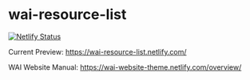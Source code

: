 # wai-resource-list

[![Netlify Status](https://api.netlify.com/api/v1/badges/6198637f-a2d1-4a51-b96f-621800f21bb7/deploy-status)](https://app.netlify.com/sites/wai-resource-list/deploys)

Current Preview: https://wai-resource-list.netlify.com/

WAI Website Manual: https://wai-website-theme.netlify.com/overview/ 
